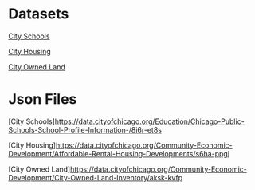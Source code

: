 

# Datasets

[City Schools](https://data.cityofchicago.org/Education/Chicago-Public-Schools-School-Profile-Information-/8i6r-et8s/data)

[City Housing](https://data.cityofchicago.org/Community-Economic-Development/Affordable-Rental-Housing-Developments/s6ha-ppgi/data)

[City Owned Land](https://data.cityofchicago.org/Community-Economic-Development/City-Owned-Land-Inventory/aksk-kvfp/data)


# Json Files

[City Schools]https://data.cityofchicago.org/Education/Chicago-Public-Schools-School-Profile-Information-/8i6r-et8s

[City Housing]https://data.cityofchicago.org/Community-Economic-Development/Affordable-Rental-Housing-Developments/s6ha-ppgi

[City Owned Land]https://data.cityofchicago.org/Community-Economic-Development/City-Owned-Land-Inventory/aksk-kvfp


